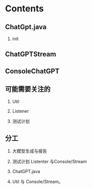 # Contents

## ChatGpt.java

1. init

## ChatGPTStream

## ConsoleChatGPT

## 可能需要关注的

1. Util

2. Listener 

3. 测试计划

## 分工

1. 大模型生成与报告

2. 测试计划 Listenter 与Console/Stream

3. ChatGPT.java

4. Util 与 Console/Stream。

